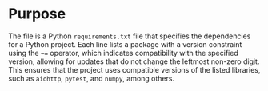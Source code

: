 # Purpose
The file is a Python `requirements.txt` file that specifies the dependencies for a Python project. Each line lists a package with a version constraint using the `~=` operator, which indicates compatibility with the specified version, allowing for updates that do not change the leftmost non-zero digit. This ensures that the project uses compatible versions of the listed libraries, such as `aiohttp`, `pytest`, and `numpy`, among others.
